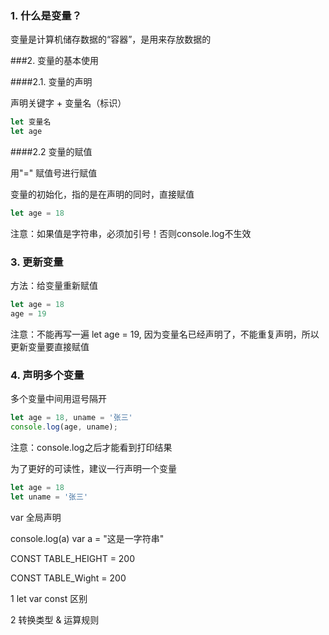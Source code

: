 ### 1. 什么是变量？

变量是计算机储存数据的“容器”，是用来存放数据的

###2. 变量的基本使用

####2.1. 变量的声明

声明关键字 + 变量名（标识）

```javascript
let 变量名
let age
```

####2.2 变量的赋值

用"=" 赋值号进行赋值

变量的初始化，指的是在声明的同时，直接赋值

```javascript
let age = 18
```

注意：如果值是字符串，必须加引号！否则console.log不生效

### 3. 更新变量

方法：给变量重新赋值

```javascript
let age = 18
age = 19
```

注意：不能再写一遍 let age = 19, 因为变量名已经声明了，不能重复声明，所以更新变量要直接赋值

### 4. 声明多个变量

多个变量中间用逗号隔开

```javascript
let age = 18, uname = '张三'
console.log(age, uname);
```

注意：console.log之后才能看到打印结果

为了更好的可读性，建议一行声明一个变量

```javascript
let age = 18
let uname = '张三'
```

var 全局声明



console.log(a)
var a = "这是一字符串"



CONST TABLE_HEIGHT = 200

CONST TABLE_Wight = 200




1 let var const 区别
<!-- let var const -->


2 转换类型 & 运算规则 
<!-- 转换类型 & 运算规则 -->
